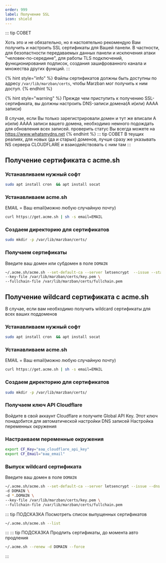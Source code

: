 ```yaml
---
order: 999
label: Получение SSL
icon: shield
---
```

::: tip СОВЕТ

Хоть это и не обязательно, но я настоятельно рекомендую Вам получить и настроить SSL сертификаты для Вашей панели.
В частности, для безопастности передаваемых данных панели и исключения атаки "человек-по-середине", для работы TLS подключений, функционирования подписок, создания зашифрованного канала и множества других функций.
:::

{% hint style="info" %}
Файлы сертификатов должны быть доступны по адресу `/var/lib/marzban/certs`, чтобы Marzban мог получить к ним доступ.
{% endhint %}

{% hint style="warning" %}
Прежде чем приступить к получению SSL-сертификата, вы должны настроить DNS-записи домена(A и(или) АААА записи)

В случае, если Вы только зарегистрировали домен и тут же вписали A и(или) AAAA записи вашего домена, необходимо немного подождать для обновления всех записей.
проверить статус Вы всегда можете на https://www.whatsmydns.net
{% endhint %}
::: tip СОВЕТ
В теущих реалиях, для новых (да и старых) доменов, лучше сразу же указывать NS сервера CLOUDFLARE и взаиодействовать с ним там
:::
## Получение сертификата с acme.sh

### Устанавливаем нужный софт

```bash
sudo apt install cron  && apt install socat
```

### Устанавливаем acme.sh

EMAIL = Ваш email(можно любую случайную почту)

```bash
curl https://get.acme.sh | sh -s email=EMAIL
```

### Создаем директорию для сертификатов

```bash
sudo mkdir -p /var/lib/marzban/certs/
```

### Получаем сертификаты

Введите ваш домен или субдомен в поле `DOMAIN`

```bash
~/.acme.sh/acme.sh --set-default-ca --server letsencrypt  --issue --standalone -d DOMAIN \
--key-file /var/lib/marzban/certs/key.pem \
--fullchain-file /var/lib/marzban/certs/fullchain.pem
```

## Получение wildcard сертификата с acme.sh
В случае, если вам необходимо получить wildcard сертификаты для всех ваших поддоменов

### Устанавливаем нужный софт

```bash
sudo apt install cron  && apt install socat
```

### Устанавливаем acme.sh

EMAIL = Ваш email(можно любую случайную почту)

```bash
curl https://get.acme.sh | sh -s email=EMAIL
```

### Создаем директорию для сертификатов

```bash
sudo mkdir -p /var/lib/marzban/certs/
```

### Получаем ключ API  Cloudflare

Войдите в свой аккаунт Cloudflare и получите Global API Key. Этот ключ понадобится для автоматической настройки DNS записей
Настройка переменных окружения

### Настраиваем переменные окружения

```bash
export CF_Key="ваш_cloudflare_api_key"
export CF_Email="ваш_email"
```
### Выпуск wildcard сертификата
Введите ваш домен в поле `DOMAIN`

```bash
~/.acme.sh/acme.sh --set-default-ca --server letsencrypt --issue --dns dns_cf  \
-d DOMAIN \
-d *.DOMAIN \
--key-file /var/lib/marzban/certs/key.pem \
--fullchain-file /var/lib/marzban/certs/fullchain.pem 
```

::: tip ПОДСКАЗКА
Посмотреть список выпущенных сертификатов
```bash
~/.acme.sh/acme.sh --list
```
:::
::: tip ПОДСКАЗКА
Продлить сертификаты, до момента авто продления
```bash
~/.acme.sh --renew -d DOMAIN --force
``` 
:::